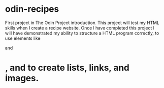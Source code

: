 # odin-recipes
First project in The Odin Project introduction. 
This project will test my HTML skills when I create a recipe website. 
Once I have completed this project I will have demonstrated my ability to structure a HTML program correctly, to use elements like <p> and <h1>, and to create lists, links, and images.
